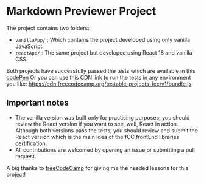 # Markdown Previewer Project

The project contains two folders:

- `vanillaApp/` : Which contains the project developed using only vanilla JavaScript.
- `reactApp/` : The same project but developed using React 18 and vanilla CSS.

Both projects have successfully passed the tests which are available in this [codePen](https://codepen.io/pen?template=MJjpwO) Or you can use this CDN link to run the tests in any environment you like: https://cdn.freecodecamp.org/testable-projects-fcc/v1/bundle.js

## Important notes

- The vanilla version was built only for practicing purposes, you should review the React version if you want to see, well, React in action. Although both versions pass the tests, you should review and submit the React version which is the main idea of the fCC frontEnd libraries certification.
- All contributions are welcomed by opening an issue or submitting a pull request.

A big thanks to [freeCodeCamp](https://www.freecodecamp.org/) for giving me the needed lessons for this project!
